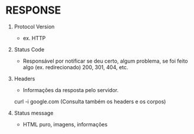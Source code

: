 # RESPONSE

1. Protocol Version
    - ex. HTTP

2. Status Code
    - Responsável por notificar se deu certo, algum problema, se foi feito algo (ex. redirecionado) 200, 301, 404, etc.

3. Headers
    - Informações da resposta pelo servidor.

    curl -i google.com (Consulta também os headers e os corpos)


4. Status message
    - HTML puro, imagens, informações